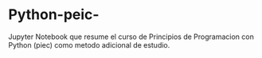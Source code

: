 # Python-peic-

Jupyter Notebook que resume el curso de Principios de Programacion con Python (piec) como metodo adicional de estudio.

